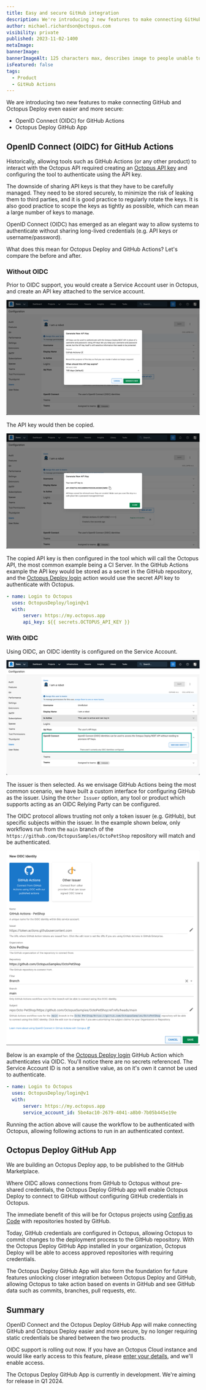 ```yaml
---
title: Easy and secure GitHub integration
description: We're introducing 2 new features to make connecting GitHub and Octopus Deploy even easier and more secure.
author: michael.richardson@octopus.com 
visibility: private
published: 2023-11-02-1400
metaImage: 
bannerImage: 
bannerImageAlt: 125 characters max, describes image to people unable to see it.
isFeatured: false
tags: 
  - Product
  - GitHub Actions
---
```


We are introducing two new features to make connecting GitHub and Octopus Deploy even easier and more secure:

- OpenID Connect (OIDC) for GitHub Actions 
- Octopus Deploy GitHub App

## OpenID Connect (OIDC) for GitHub Actions

Historically, allowing tools such as GitHub Actions (or any other product) to interact with the Octopus API required creating an [Octopus API key](https://octopus.com/docs/octopus-rest-api/how-to-create-an-api-key) and configuring the tool to authenticate using the API key.  

The downside of sharing API keys is that they have to be carefully managed.  They need to be stored securely, to minimize the risk of leaking them to third parties, and it is good practice to regularly rotate the keys. It is also good practice to scope the keys as tightly as possible, which can mean a large number of keys to manage.

OpenID Connect (OIDC) has emerged as an elegant way to allow systems to authenticate without sharing long-lived credentials (e.g. API keys or username/password). 

What does this mean for Octopus Deploy and GitHub Actions?  Let's compare the before and after.

### Without OIDC

Prior to OIDC support, you would create a Service Account user in Octopus, and create an API key attached to the service account.

![Creating the API key on the Service Account](create-api-key-1.png "width=300")

The API key would then be copied.

![The API Key is then copied](create-api-key-2.png "width=300")

The copied API key is then configured in the tool which will call the Octopus API, the most common example being a CI Server.  In the GitHub Actions example the API key would be stored as a secret in the GitHub repository, and the [Octopus Deploy login](https://github.com/OctopusDeploy/login) action would use the secret API key to authenticate with Octopus.   

```yaml
- name: Login to Octopus
  uses: OctopusDeploy/login@v1
  with:
      server: https://my.octopus.app
      api_key: ${{ secrets.OCTOPUS_API_KEY }}
```

### With OIDC

Using OIDC, an OIDC identity is configured on the Service Account.  

![An OIDC identity is added to the Service Account](service-account-oidc-section.png "width=300")

The issuer is then selected. As we envisage GitHub Actions being the most common scenario, we have built a custom interface for configuring GitHub as the issuer.  Using the `Other Issuer` option, any tool or product which supports acting as an OIDC Relying Party can be configured. 

The OIDC protocol allows trusting not only a token issuer (e.g. GitHub), but specific subjects within the issuer.  In the example shown below, only workflows run from the `main` branch of the `https://github.com/OctopusSamples/OctoPetShop` repository will match and be authenticated.

![The OIDC identity is configured](oidc-identity.png "width=300")

Below is an example of the [Octopus Deploy login](https://github.com/OctopusDeploy/login) GitHub Action which authenticates via OIDC.  You'll notice there are no secrets referenced. The Service Account ID is not a sensitive value, as on it's own it cannot be used to authenticate.

```yaml
- name: Login to Octopus
  uses: OctopusDeploy/login@v1
  with:
      server: https://my.octopus.app
      service_account_id: 5be4ac10-2679-4041-a8b0-7b05b445e19e
```

Running the action above will cause the workflow to be authenticated with Octopus, allowing following actions to run in an authenticated context.   

## Octopus Deploy GitHub App

We are building an Octopus Deploy app, to be published to the GitHub Marketplace.

Where OIDC allows connections from GitHub to Octopus without pre-shared credentials, the Octopus Deploy GitHub app will enable Octopus Deploy to connect to GitHub without configuring GitHub credentials in Octopus. 

The immediate benefit of this will be for Octopus projects using [Config as Code](https://octopus.com/docs/projects/version-control) with repositories hosted by GitHub.

Today, GitHub credentials are configured in Octopus, allowing Octopus to commit changes to the deployment process to the GitHub repository.  With the Octopus Deploy GitHub App installed in your organization, Octopus Deploy will be able to access approved repositories with requiring credentials. 

The Octopus Deploy GitHub App will also form the foundation for future features unlocking closer integration between Octopus Deploy and GitHub, allowing Octopus to take action based on events in GitHub and see GitHub data such as commits, branches, pull requests, etc. 

## Summary 

OpenID Connect and the Octopus Deploy GitHub App will make connecting GitHub and Octopus Deploy easier and more secure, by no longer requiring static credentials be shared between the two products.

OIDC support is rolling out now.  If you have an Octopus Cloud instance and would like early access to this feature, please [enter your details](https://octopusdeploy.typeform.com/to/pgtdtd7P), and we'll enable access. 

The Octopus Deploy GitHub App is currently in development.  We're aiming for release in Q1 2024. 

